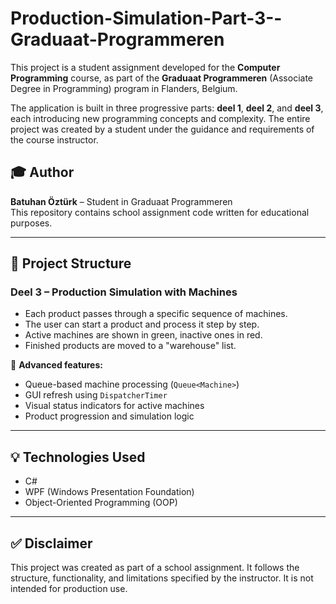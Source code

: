 # Production-Simulation-Part-3--Graduaat-Programmeren

This project is a student assignment developed for the **Computer Programming** course, as part of the **Graduaat Programmeren** (Associate Degree in Programming) program in Flanders, Belgium.

The application is built in three progressive parts: **deel 1**, **deel 2**, and **deel 3**, each introducing new programming concepts and complexity. The entire project was created by a student under the guidance and requirements of the course instructor.

## 🎓 Author
**Batuhan Öztürk** – Student in Graduaat Programmeren  
This repository contains school assignment code written for educational purposes.

---

## 📁 Project Structure

### Deel 3 – Production Simulation with Machines
- Each product passes through a specific sequence of machines.
- The user can start a product and process it step by step.
- Active machines are shown in green, inactive ones in red.
- Finished products are moved to a "warehouse" list.

🔧 **Advanced features:**
- Queue-based machine processing (`Queue<Machine>`)
- GUI refresh using `DispatcherTimer`
- Visual status indicators for active machines
- Product progression and simulation logic

---

## 💡 Technologies Used
- C#
- WPF (Windows Presentation Foundation)
- Object-Oriented Programming (OOP)

---

## ✅ Disclaimer
This project was created as part of a school assignment. It follows the structure, functionality, and limitations specified by the instructor. It is not intended for production use.
